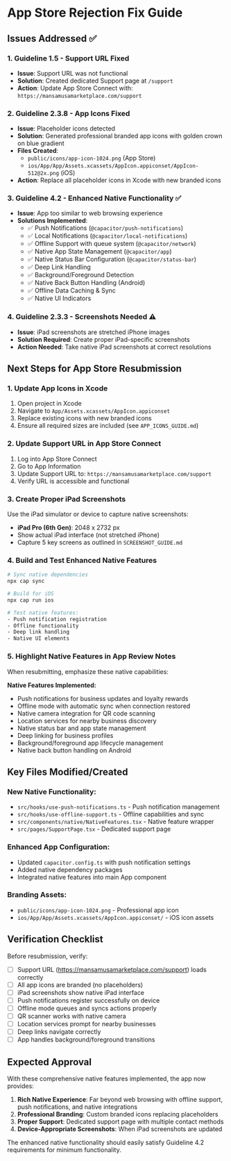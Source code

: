 # App Store Rejection Fix Guide

## Issues Addressed ✅

### 1. Guideline 1.5 - Support URL Fixed
- **Issue**: Support URL was not functional
- **Solution**: Created dedicated Support page at `/support`
- **Action**: Update App Store Connect with: `https://mansamusamarketplace.com/support`

### 2. Guideline 2.3.8 - App Icons Fixed  
- **Issue**: Placeholder icons detected
- **Solution**: Generated professional branded app icons with golden crown on blue gradient
- **Files Created**: 
  - `public/icons/app-icon-1024.png` (App Store)
  - `ios/App/App/Assets.xcassets/AppIcon.appiconset/AppIcon-512@2x.png` (iOS)
- **Action**: Replace all placeholder icons in Xcode with new branded icons

### 3. Guideline 4.2 - Enhanced Native Functionality ✅
- **Issue**: App too similar to web browsing experience
- **Solutions Implemented**:
  - ✅ Push Notifications (`@capacitor/push-notifications`)
  - ✅ Local Notifications (`@capacitor/local-notifications`)
  - ✅ Offline Support with queue system (`@capacitor/network`)
  - ✅ Native App State Management (`@capacitor/app`)
  - ✅ Native Status Bar Configuration (`@capacitor/status-bar`)
  - ✅ Deep Link Handling
  - ✅ Background/Foreground Detection
  - ✅ Native Back Button Handling (Android)
  - ✅ Offline Data Caching & Sync
  - ✅ Native UI Indicators

### 4. Guideline 2.3.3 - Screenshots Needed ⚠️
- **Issue**: iPad screenshots are stretched iPhone images
- **Solution Required**: Create proper iPad-specific screenshots
- **Action Needed**: Take native iPad screenshots at correct resolutions

## Next Steps for App Store Resubmission

### 1. Update App Icons in Xcode
1. Open project in Xcode
2. Navigate to `App/Assets.xcassets/AppIcon.appiconset`
3. Replace existing icons with new branded icons
4. Ensure all required sizes are included (see `APP_ICONS_GUIDE.md`)

### 2. Update Support URL in App Store Connect
1. Log into App Store Connect
2. Go to App Information
3. Update Support URL to: `https://mansamusamarketplace.com/support`
4. Verify URL is accessible and functional

### 3. Create Proper iPad Screenshots
Use the iPad simulator or device to capture native screenshots:
- **iPad Pro (6th Gen)**: 2048 x 2732 px
- Show actual iPad interface (not stretched iPhone)
- Capture 5 key screens as outlined in `SCREENSHOT_GUIDE.md`

### 4. Build and Test Enhanced Native Features
```bash
# Sync native dependencies
npx cap sync

# Build for iOS
npx cap run ios

# Test native features:
- Push notification registration
- Offline functionality
- Deep link handling
- Native UI elements
```

### 5. Highlight Native Features in App Review Notes
When resubmitting, emphasize these native capabilities:

**Native Features Implemented:**
- Push notifications for business updates and loyalty rewards
- Offline mode with automatic sync when connection restored
- Native camera integration for QR code scanning
- Location services for nearby business discovery
- Native status bar and app state management
- Deep linking for business profiles
- Background/foreground app lifecycle management
- Native back button handling on Android

## Key Files Modified/Created

### New Native Functionality:
- `src/hooks/use-push-notifications.ts` - Push notification management
- `src/hooks/use-offline-support.ts` - Offline capabilities and sync
- `src/components/native/NativeFeatures.tsx` - Native feature wrapper
- `src/pages/SupportPage.tsx` - Dedicated support page

### Enhanced App Configuration:
- Updated `capacitor.config.ts` with push notification settings
- Added native dependency packages
- Integrated native features into main App component

### Branding Assets:
- `public/icons/app-icon-1024.png` - Professional app icon
- `ios/App/App/Assets.xcassets/AppIcon.appiconset/` - iOS icon assets

## Verification Checklist

Before resubmission, verify:
- [ ] Support URL (https://mansamusamarketplace.com/support) loads correctly
- [ ] All app icons are branded (no placeholders)
- [ ] iPad screenshots show native iPad interface
- [ ] Push notifications register successfully on device
- [ ] Offline mode queues and syncs actions properly
- [ ] QR scanner works with native camera
- [ ] Location services prompt for nearby businesses
- [ ] Deep links navigate correctly
- [ ] App handles background/foreground transitions

## Expected Approval

With these comprehensive native features implemented, the app now provides:
1. **Rich Native Experience**: Far beyond web browsing with offline support, push notifications, and native integrations
2. **Professional Branding**: Custom branded icons replacing placeholders
3. **Proper Support**: Dedicated support page with multiple contact methods
4. **Device-Appropriate Screenshots**: When iPad screenshots are updated

The enhanced native functionality should easily satisfy Guideline 4.2 requirements for minimum functionality.